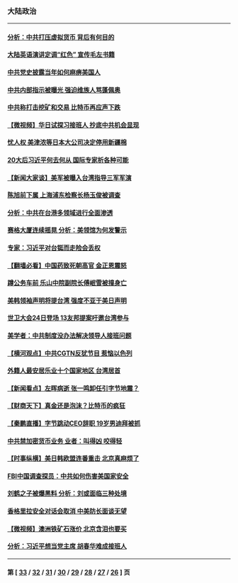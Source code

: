 ### 大陆政治
---
#### [分析：中共打压虚拟货币 背后有何目的](../../pages/ncid277/n12966530.md) 
#### [大陆英语演讲定调“红色” 宣传毛左书籍](../../pages/ncid277/n12966182.md) 
#### [中共党史披露当年如何麻痹美国人](../../pages/ncid277/n12966400.md) 
#### [中共内部指示被曝光 强迫维族人骂蓬佩奥](../../pages/ncid277/n12966395.md) 
#### [中共称打击挖矿和交易 比特币再应声下跌](../../pages/ncid277/n12966397.md) 
#### [【微视频】华日试探习接班人 抄底中共机会显现](../../pages/ncid277/n12966063.md) 
#### [忧人权 美津浓等日本大公司决定停用新疆棉](../../pages/ncid277/n12966177.md) 
#### [20大后习近平何去何从 国际专家析各种可能](../../pages/ncid277/n12965891.md) 
#### [【新闻大家谈】美军被曝入台湾指导三军军演](../../pages/ncid277/n12965885.md) 
#### [陈旭前下属 上海浦东检察长杨玉俊被调查](../../pages/ncid277/n12965709.md) 
#### [分析：中共在台港多领域进行全面渗透](../../pages/ncid277/n12964868.md) 
#### [赛格大厦连续摇晃 分析：美领馆为何发警示](../../pages/ncid277/n12965307.md) 
#### [专家：习近平对台铤而走险会丢权](../../pages/ncid277/n12964897.md) 
#### [【翻墙必看】中国药致死朝高官 金正恩震怒](../../pages/ncid277/n12965095.md) 
#### [蹲公务车前 乐山中院副院长傅岷雪被撞身亡](../../pages/ncid277/n12964911.md) 
#### [美韩领袖声明将提台湾 强度不亚于美日声明](../../pages/ncid277/n12964788.md) 
#### [世卫大会24日登场 13友邦提案吁邀台湾参与](../../pages/ncid277/n12964707.md) 
#### [美学者：中共制度没办法解决领导人接班问题](../../pages/ncid277/n12964661.md) 
#### [【横河观点】中共CGTN反犹节目 惹恼以色列](../../pages/ncid277/n12964295.md) 
#### [外籍人最安居乐业十个国家地区 台湾居首](../../pages/ncid277/n12964154.md) 
#### [【新闻看点】左晖病逝 张一鸣卸任引字节地震？](../../pages/ncid277/n12963789.md) 
#### [【财商天下】真金还是泡沫？比特币的疯狂](../../pages/ncid277/n12963444.md) 
#### [【秦鹏直播】字节跳动CEO辞职 19岁男迪拜被抓](../../pages/ncid277/n12964275.md) 
#### [中共禁加密货币业务 业者：叫得凶 咬得轻](../../pages/ncid277/n12964130.md) 
#### [【时事纵横】美日韩欧盟连番重击 北京真麻烦了](../../pages/ncid277/n12964286.md) 
#### [FBI中国调查探员：中共如何伤害美国家安全](../../pages/ncid277/n12964178.md) 
#### [刘鹤之子被爆黑料 分析：刘或面临三种处境](../../pages/ncid277/n12963932.md) 
#### [香格里拉安全对话会取消 中美防长面谈无望](../../pages/ncid277/n12963974.md) 
#### [【微视频】澳洲铁矿石涨价 北京含泪也要买](../../pages/ncid277/n12963429.md) 
#### [分析：习近平想当党主席 胡春华难成接班人](../../pages/ncid277/n12963725.md) 

---
#### 第 [ [33](./33.md) / [32](./32.md) / [31](./31.md) / [30](./30.md) / [29](./29.md) / [28](./28.md) / [27](./27.md) / [26](./26.md) ] 页
